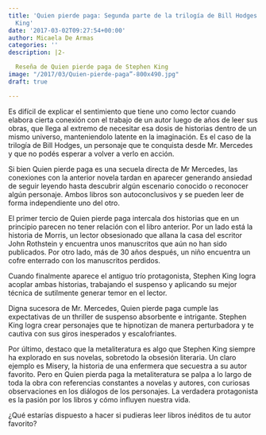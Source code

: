 ```yaml
---
title: 'Quien pierde paga: Segunda parte de la trilogía de Bill Hodges de Stephen
  King'
date: '2017-03-02T09:27:54+00:00'
author: Micaela De Armas
categories: ''
description: |2-

  Reseña de Quien pierde paga de Stephen King
image: "/2017/03/Quien-pierde-paga”-800x490.jpg"
draft: true

---
```

Es difícil de explicar el sentimiento que tiene uno como lector cuando elabora cierta conexión con el trabajo de un autor luego de años de leer sus obras, que llega al extremo de necesitar esa dosis de historias dentro de un mismo universo, manteniendolo latente en la imaginación. Es el caso de la trilogía de Bill Hodges, un personaje que te conquista desde Mr. Mercedes y que no podés esperar a volver a verlo en acción.

Si bien Quien pierde paga es una secuela directa de Mr Mercedes, las conexiones con la anterior novela tardan en aparecer generando ansiedad de seguir leyendo hasta descubrir algún escenario conocido o reconocer algún personaje. Ambos libros son autoconclusivos y se pueden leer de forma independiente uno del otro.

El primer tercio de Quien pierde paga intercala dos historias que en un principio parecen no tener relación con el libro anterior. Por un lado está la historia de Morris, un lector obsesionado que allana la casa del escritor John Rothstein y encuentra unos manuscritos que aún no han sido publicados. Por otro lado, más de 30 años después, un niño encuentra un cofre enterrado con los manuscritos perdidos.

Cuando finalmente aparece el antiguo trío protagonista, Stephen King logra acoplar ambas historias, trabajando el suspenso y aplicando su mejor técnica de sutilmente generar temor en el lector.

Digna sucesora de Mr. Mercedes, Quien pierde paga cumple las expectativas de un thriller de suspenso absorbente e intrigante. Stephen King logra crear personajes que te hipnotizan de manera perturbadora y te cautiva con sus giros inesperados y escalofriantes.

Por último, destaco que la metaliteratura es algo que Stephen King siempre ha explorado en sus novelas, sobretodo la obsesión literaria. Un claro ejemplo es Misery, la historia de una enfermera que secuestra a su autor favorito. Pero en Quien pierda paga la metaliteratura se palpa a lo largo de toda la obra con referencias constantes a novelas y autores, con curiosas observaciones en los diálogos de los personajes. La verdadera protagonista es la pasión por los libros y cómo influyen nuestra vida.

¿Qué estarías dispuesto a hacer si pudieras leer libros inéditos de tu autor favorito?